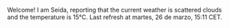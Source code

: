 Welcome! I am Seida, reporting that the current weather is scattered clouds and the temperature is 15°C.
Last refresh at martes, 26 de marzo, 15:11 CET.